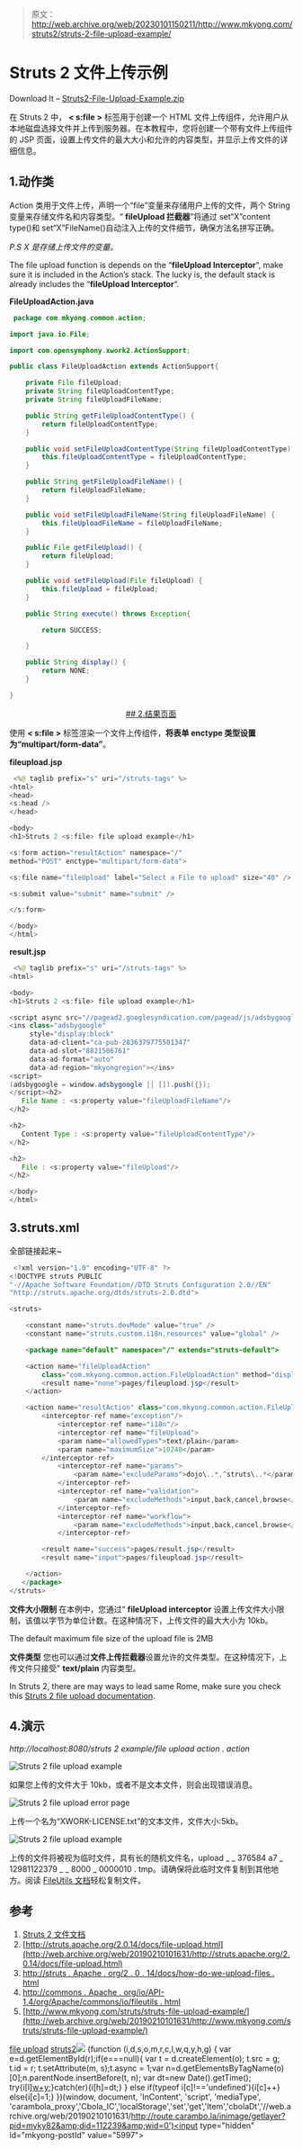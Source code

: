 > 原文：<http://web.archive.org/web/20230101150211/http://www.mkyong.com/struts2/struts-2-file-upload-example/>

# Struts 2 文件上传示例

Download It – [Struts2-File-Upload-Example.zip](http://web.archive.org/web/20190210101631/http://www.mkyong.com/wp-content/uploads/2010/06/Struts2-File-Upload-Example.zip)

在 Struts 2 中， **< s:file >** 标签用于创建一个 HTML 文件上传组件，允许用户从本地磁盘选择文件并上传到服务器。在本教程中，您将创建一个带有文件上传组件的 JSP 页面，设置上传文件的最大大小和允许的内容类型，并显示上传文件的详细信息。

## 1.动作类

Action 类用于文件上传，声明一个“file”变量来存储用户上传的文件，两个 String 变量来存储文件名和内容类型。“ **fileUpload 拦截器**”将通过 set“X”content type()和 set“X”FileName()自动注入上传的文件细节，确保方法名拼写正确。

*P.S X 是存储上传文件的变量。*

The file upload function is depends on the “**fileUpload Interceptor**“, make sure it is included in the Action’s stack. The lucky is, the default stack is already includes the “**fileUpload Interceptor**“.

**FileUploadAction.java**

```java
 package com.mkyong.common.action;

import java.io.File;

import com.opensymphony.xwork2.ActionSupport;

public class FileUploadAction extends ActionSupport{

	private File fileUpload;
	private String fileUploadContentType;
	private String fileUploadFileName;

	public String getFileUploadContentType() {
		return fileUploadContentType;
	}

	public void setFileUploadContentType(String fileUploadContentType) {
		this.fileUploadContentType = fileUploadContentType;
	}

	public String getFileUploadFileName() {
		return fileUploadFileName;
	}

	public void setFileUploadFileName(String fileUploadFileName) {
		this.fileUploadFileName = fileUploadFileName;
	}

	public File getFileUpload() {
		return fileUpload;
	}

	public void setFileUpload(File fileUpload) {
		this.fileUpload = fileUpload;
	}

	public String execute() throws Exception{

		return SUCCESS;

	}

	public String display() {
		return NONE;
	}

} 
```

 <ins class="adsbygoogle" style="display:block; text-align:center;" data-ad-format="fluid" data-ad-layout="in-article" data-ad-client="ca-pub-2836379775501347" data-ad-slot="6894224149">## 2.结果页面

使用 **< s:file >** 标签渲染一个文件上传组件，**将表单 enctype 类型设置为“multipart/form-data”**。

**fileupload.jsp**

```java
 <%@ taglib prefix="s" uri="/struts-tags" %>
<html>
<head>
<s:head />
</head>

<body>
<h1>Struts 2 <s:file> file upload example</h1>

<s:form action="resultAction" namespace="/" 
method="POST" enctype="multipart/form-data">

<s:file name="fileUpload" label="Select a File to upload" size="40" />

<s:submit value="submit" name="submit" />

</s:form>

</body>
</html> 
```

**result.jsp**

```java
 <%@ taglib prefix="s" uri="/struts-tags" %>
<html>

<body>
<h1>Struts 2 <s:file> file upload example</h1>

<script async src="//pagead2.googlesyndication.com/pagead/js/adsbygoogle.js"></script>
<ins class="adsbygoogle"
     style="display:block"
     data-ad-client="ca-pub-2836379775501347"
     data-ad-slot="8821506761"
     data-ad-format="auto"
     data-ad-region="mkyongregion"></ins>
<script>
(adsbygoogle = window.adsbygoogle || []).push({});
</script><h2>
   File Name : <s:property value="fileUploadFileName"/> 
</h2> 

<h2>
   Content Type : <s:property value="fileUploadContentType"/> 
</h2> 

<h2>
   File : <s:property value="fileUpload"/> 
</h2> 

</body>
</html> 
```

## 3.struts.xml

全部链接起来~

```java
 <?xml version="1.0" encoding="UTF-8" ?>
<!DOCTYPE struts PUBLIC
"-//Apache Software Foundation//DTD Struts Configuration 2.0//EN"
"http://struts.apache.org/dtds/struts-2.0.dtd">

<struts>

 	<constant name="struts.devMode" value="true" />
 	<constant name="struts.custom.i18n.resources" value="global" />

	<package name="default" namespace="/" extends="struts-default">

	<action name="fileUploadAction" 
	    class="com.mkyong.common.action.FileUploadAction" method="display">
	    <result name="none">pages/fileupload.jsp</result>
	</action>

	<action name="resultAction" class="com.mkyong.common.action.FileUploadAction">
	    <interceptor-ref name="exception"/>
            <interceptor-ref name="i18n"/>
            <interceptor-ref name="fileUpload">
       		<param name="allowedTypes">text/plain</param>
       		<param name="maximumSize">10240</param>
  	    </interceptor-ref> 
            <interceptor-ref name="params">
                <param name="excludeParams">dojo\..*,^struts\..*</param>
            </interceptor-ref>
            <interceptor-ref name="validation">
                <param name="excludeMethods">input,back,cancel,browse</param>
            </interceptor-ref>
            <interceptor-ref name="workflow">
                <param name="excludeMethods">input,back,cancel,browse</param>
            </interceptor-ref>

	    <result name="success">pages/result.jsp</result>
	    <result name="input">pages/fileupload.jsp</result>

	</action>
   </package>	
</struts> 
```

**文件大小限制**
在本例中，您通过“ **fileUpload interceptor** 设置上传文件大小限制，该值以字节为单位计数。在这种情况下，上传文件的最大大小为 10kb。

The default maximum file size of the upload file is 2MB

**文件类型**
您也可以通过**文件上传拦截器**设置允许的文件类型。在这种情况下，上传文件只接受" **text/plain** 内容类型。

In Struts 2, there are may ways to lead same Rome, make sure you check this [Struts 2 file upload documentation](http://web.archive.org/web/20190210101631/http://struts.apache.org/2.0.14/docs/file-upload.html).

## 4.演示

*http://localhost:8080/struts 2 example/file upload action . action*

![Struts 2 file upload example](img/75a522ae59541445ee2371ba63d474ce.png "struts2-file-upload-example-1")

如果您上传的文件大于 10kb，或者不是文本文件，则会出现错误消息。

![Struts 2 file upload error page](img/ed4c41718c11f59df37214ea23959d26.png "struts2-file-upload-example-2")

上传一个名为“XWORK-LICENSE.txt”的文本文件，文件大小:5kb。

![Struts 2 file upload example](img/f557f4d6753c5ce4af8ede642065b441.png "struts2-file-upload-example-3")

上传的文件将被视为临时文件，具有长的随机文件名，upload _ _ 376584 a7 _ 12981122379 _ _ 8000 _ 0000010 . tmp。请确保将此临时文件复制到其他地方。阅读 [FileUtils 文档](http://web.archive.org/web/20190210101631/http://commons.apache.org/io/api-1.4/org/apache/commons/io/FileUtils.html)轻松复制文件。

## 参考

1.  [Struts 2 文件文档](http://web.archive.org/web/20190210101631/http://struts.apache.org/2.x/docs/file.html)
2.  [http://struts.apache.org/2.0.14/docs/file-upload.html](http://web.archive.org/web/20190210101631/http://struts.apache.org/2.0.14/docs/file-upload.html)
3.  [http://struts . Apache . org/2 . 0 . 14/docs/how-do-we-upload-files . html](http://web.archive.org/web/20190210101631/http://struts.apache.org/2.0.14/docs/how-do-we-upload-files.html)
4.  [http://commons . Apache . org/io/API-1.4/org/Apache/commons/io/fileutils . html](http://web.archive.org/web/20190210101631/http://commons.apache.org/io/api-1.4/org/apache/commons/io/FileUtils.html)
5.  [http://www.mkyong.com/struts/struts-file-upload-example/](http://web.archive.org/web/20190210101631/http://www.mkyong.com/struts/struts-file-upload-example/)

[file upload](http://web.archive.org/web/20190210101631/http://www.mkyong.com/tag/file-upload/) [struts2](http://web.archive.org/web/20190210101631/http://www.mkyong.com/tag/struts2/)</ins>![](img/74eef25a50791f8350d03d474a022f7f.png) (function (i,d,s,o,m,r,c,l,w,q,y,h,g) { var e=d.getElementById(r);if(e===null){ var t = d.createElement(o); t.src = g; t.id = r; t.setAttribute(m, s);t.async = 1;var n=d.getElementsByTagName(o)[0];n.parentNode.insertBefore(t, n); var dt=new Date().getTime(); try{i[l][w+y](h,i[l][q+y](h)+'&amp;'+dt);}catch(er){i[h]=dt;} } else if(typeof i[c]!=='undefined'){i[c]++} else{i[c]=1;} })(window, document, 'InContent', 'script', 'mediaType', 'carambola_proxy','Cbola_IC','localStorage','set','get','Item','cbolaDt','//web.archive.org/web/20190210101631/http://route.carambo.la/inimage/getlayer?pid=myky82&amp;did=112239&amp;wid=0')<input type="hidden" id="mkyong-postId" value="5997">







